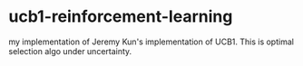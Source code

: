 # ucb1-reinforcement-learning
my implementation of Jeremy Kun's implementation of UCB1.  This is optimal selection algo under uncertainty.
